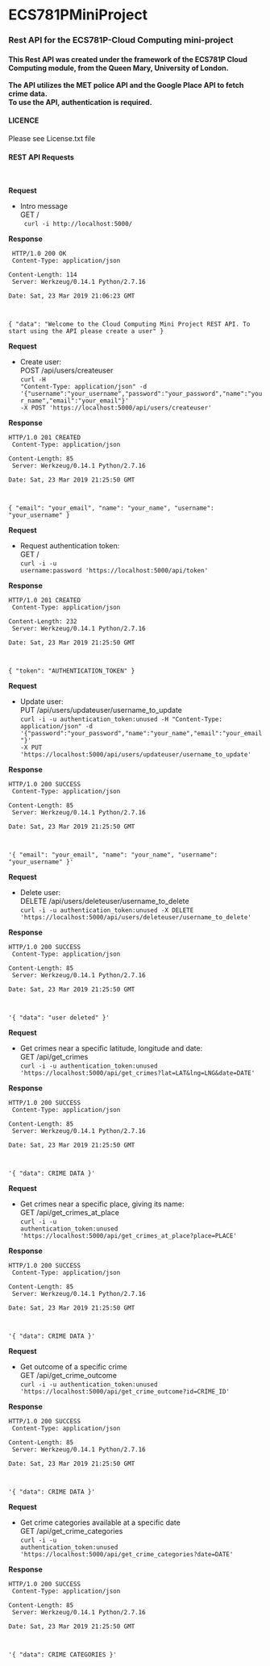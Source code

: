 # ECS781PMiniProject #

<h3> Rest API for the ECS781P-Cloud Computing mini-project <h4>

This Rest API was created under the framework of the ECS781P Cloud Computing module,
from the Queen Mary, University of London. <br/>
<br />
The API utilizes the MET police API and the Google Place API to fetch crime data.
<br/>
To use the API, authentication is required.

<h4> LICENCE </h4>

Please see License.txt file
<br/>

<h4> REST API Requests </h4>
<br/>

<strong>Request</strong>

* Intro message<br/>
GET / <br/>
<code>  curl -i http://localhost:5000/ </code>
   
<strong>Response</strong>

<code> HTTP/1.0 200 OK <br/>
Content-Type: application/json<br/>
Content-Length: 114 <br/>
Server: Werkzeug/0.14.1 Python/2.7.16 <br/>
Date: Sat, 23 Mar 2019 21:06:23 GMT <br/>

 {
  "data": "Welcome to the Cloud Computing Mini Project REST API. To start using the API please create a user"
}
</code>

<strong>Request</strong>

* Create user:<br/>
POST /api/users/createuser <br/>
<code>curl -H "Content-Type: application/json" -d '{"username":"your_username","password":"your_password","name":"your_name","email":"your_email"}' -X POST 'https://localhost:5000/api/users/createuser'</code>
   
<strong>Response</strong>

<code>HTTP/1.0 201 CREATED <br/>
Content-Type: application/json <br/>
Content-Length: 85 <br/>
Server: Werkzeug/0.14.1 Python/2.7.16 <br/>
Date: Sat, 23 Mar 2019 21:25:50 GMT <br/>


{
  "email": "your_email", 
  "name": "your_name", 
  "username": "your_username"
}</code>


<strong>Request</strong>

* Request authentication token:<br/>
GET / <br/>
<code>curl -i -u username:password 'https://localhost:5000/api/token'</code>
   
<strong>Response</strong>

<code>HTTP/1.0 201 CREATED <br/>
Content-Type: application/json <br/>
Content-Length: 232 <br/>
Server: Werkzeug/0.14.1 Python/2.7.16 <br/>
Date: Sat, 23 Mar 2019 21:25:50 GMT <br/>


{
  "token": "AUTHENTICATION_TOKEN"
}</code>

<strong>Request</strong>

* Update user:<br/>
PUT /api/users/updateuser/username_to_update <br/>
<code>curl -i -u authentication_token:unused -H "Content-Type: application/json" -d '{"password":"your_password","name":"your_name","email":"your_email"}' -X PUT 'https://localhost:5000/api/users/updateuser/username_to_update'</code>
   
<strong>Response</strong>

<code>HTTP/1.0 200 SUCCESS <br/>
Content-Type: application/json <br/>
Content-Length: 85 <br/>
Server: Werkzeug/0.14.1 Python/2.7.16 <br/>
Date: Sat, 23 Mar 2019 21:25:50 GMT <br/>


'{
  "email": "your_email", 
  "name": "your_name", 
  "username": "your_username"
}'
</code>

<strong>Request</strong>

* Delete user:<br/>
DELETE /api/users/deleteuser/username_to_delete <br/>
<code>curl -i -u authentication_token:unused -X DELETE 'https://localhost:5000/api/users/deleteuser/username_to_delete'</code>
   
<strong>Response</strong>

<code>HTTP/1.0 200 SUCCESS <br/>
Content-Type: application/json <br/>
Content-Length: 85 <br/>
Server: Werkzeug/0.14.1 Python/2.7.16 <br/>
Date: Sat, 23 Mar 2019 21:25:50 GMT <br/>


'{
  "data": "user deleted"
}'</code>

<strong>Request</strong>

* Get crimes near a specific latitude, longitude and date:<br/>
GET /api/get_crimes <br/>
<code>curl -i -u authentication_token:unused 'https://localhost:5000/api/get_crimes?lat=LAT&lng=LNG&date=DATE'</code>
   
<strong>Response</strong>

<code>HTTP/1.0 200 SUCCESS <br/>
Content-Type: application/json <br/>
Content-Length: 85 <br/>
Server: Werkzeug/0.14.1 Python/2.7.16 <br/>
Date: Sat, 23 Mar 2019 21:25:50 GMT <br/>


'{
  "data": CRIME DATA
}'</code>

<strong>Request</strong>

* Get crimes near a specific place, giving its name:<br/>
GET /api/get_crimes_at_place <br/>
<code>curl -i -u authentication_token:unused 'https://localhost:5000/api/get_crimes_at_place?place=PLACE'</code>
   
<strong>Response</strong>

<code>HTTP/1.0 200 SUCCESS <br/>
Content-Type: application/json <br/>
Content-Length: 85 <br/>
Server: Werkzeug/0.14.1 Python/2.7.16 <br/>
Date: Sat, 23 Mar 2019 21:25:50 GMT <br/>


'{
  "data": CRIME DATA
}'</code>


<strong>Request</strong>

* Get outcome of a specific crime<br/>
GET /api/get_crime_outcome <br/>
<code>curl -i -u authentication_token:unused 'https://localhost:5000/api/get_crime_outcome?id=CRIME_ID'</code>
   
<strong>Response</strong>

<code>HTTP/1.0 200 SUCCESS <br/>
Content-Type: application/json <br/>
Content-Length: 85 <br/>
Server: Werkzeug/0.14.1 Python/2.7.16 <br/>
Date: Sat, 23 Mar 2019 21:25:50 GMT <br/>


'{
  "data": CRIME DATA
}'</code>

<strong>Request</strong>

* Get crime categories available at a specific date<br/>
GET /api/get_crime_categories <br/>
<code>curl -i -u authentication_token:unused 'https://localhost:5000/api/get_crime_categories?date=DATE'</code>
   
<strong>Response</strong>

<code>HTTP/1.0 200 SUCCESS <br/>
Content-Type: application/json <br/>
Content-Length: 85 <br/>
Server: Werkzeug/0.14.1 Python/2.7.16 <br/>
Date: Sat, 23 Mar 2019 21:25:50 GMT <br/>


'{
  "data": CRIME CATEGORIES
}'</code>
